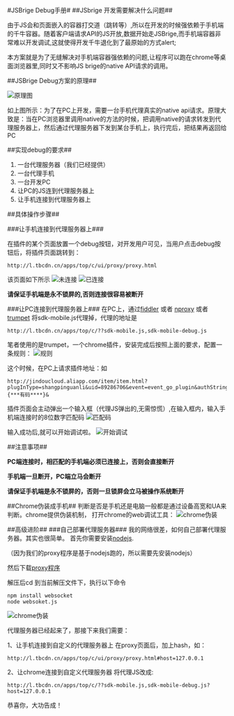 #JSBrige Debug手册#
##JSbrige 开发需要解决什么问题##

由于JS会和页面嵌入的容器打交道（跳转等）,所以在开发的时候强依赖于手机端的千牛容器。随着客户端请求API的JS开放,数据开始走JSBrige,而手机端容器非常难以开发调试,这就使得开发千牛退化到了最原始的方式alert;

本方案就是为了无缝解决对手机端容器强依赖的问题,让程序可以跑在chrome等桌面浏览器里,同时又不影响JS brige的native API请求的调用。

##JSBrige Debug方案的原理##

![原理图](image/proxy.jpg "Title")

如上图所示：为了在PC上开发，需要一台手机代理真实的native api请求。原理大致是：当在PC浏览器里调用native的方法的时候，把调用native的请求转发到代理服务器上，然后通过代理服务器下发到某台手机上，执行完后，把结果再返回给PC

##实现debug的要求##

1. 一台代理服务器（我们已经提供）
2. 一台代理手机
3. 一台开发PC
4. 让PC的JS连到代理服务器上
5. 让手机连接到代理服务器上

##具体操作步骤##

###让手机连接到代理服务器上###

在插件的某个页面放置一个debug按钮，对开发用户可见，当用户点击debug按钮后，将插件页面跳转到：
	
	http://l.tbcdn.cn/apps/top/c/ui/proxy/proxy.html
	
该页面如下所示
![未连接](image/mobile-proxy-unconnect.png "未连接")
![已连接](image/mobile-proxy-connected.png "已连接")

**请保证手机端是永不锁屏的,否则连接很容易被断开**

###让PC连接到代理服务器上###
在PC上，通过[fiddler](http://fiddler2.com/) 
或者 [nproxy](http://blog.goddyzhao.me/post/35906061908/nproxy-fiddler-in-mac-and-linux) 
或者 [trumpet](https://chrome.google.com/webstore/detail/trumpet/cflekmkldaldnelemkkldoaedapbkmog) 将sdk-mobile.js代理掉，代理的地址是

	http://l.tbcdn.cn/apps/top/c/??sdk-mobile.js,sdk-mobile-debug.js
	
笔者使用的是trumpet，一个chrome插件，安装完成后按照上面的要求，配置一条规则：
![规则](image/rule.png "规则")

这个时候，在PC上请求插件地址：如

	http://jindoucloud.aliapp.com/item/item.html?plugInType=shangpinguanli&uid=89286706&event=event_go_plugin&authString={***有码****}&

插件页面会主动弹出一个输入框（代理JS弹出的,无需惊慌）,在输入框内，输入手机端连接时的8位数字匹配码
![匹配码](image/pw-input.png "匹配码")

输入成功后,就可以开始调试啦。
![开始调试](image/result-debug.png "开始调试")

##注意事项##

**PC端连接时，相匹配的手机端必须已连接上，否则会直接断开**

**手机端一旦断开，PC端立马会断开**

**请保证手机端是永不锁屏的，否则一旦锁屏会立马被操作系统断开**

##Chrome伪装成手机##
判断是否是手机还是电脑一般都是通过设备高宽和UA来判断。chrome提供伪装机制，
打开chrome的web调试工具：
![chrome伪装](image/chrome-mobile.png "开始调试")

##高级进阶##
###自己部署代理服务器###
我的网络很差，如何自己部署代理服务器。其实也很简单。
首先你需要安装[nodejs](http://nodejs.org/).

（因为我们的proxy程序是基于nodejs跑的，所以需要先安装nodejs）

然后下载[proxy程序](proxy.zip)

解压后cd 到当前解压文件下，执行以下命令
	
	npm install websocket
	node websoket.js
	
![chrome伪装](image/cmd.png "开始调试")

代理服务器已经起来了，那接下来我们需要：

1、让手机连接到自定义的代理服务器上
在proxy页面后，加上hash，如：

	http://l.tbcdn.cn/apps/top/c/ui/proxy/proxy.html#host=127.0.0.1
	
2、让chrome连接到自定义代理服务器
将代理JS改成:

	http://l.tbcdn.cn/apps/top/c/??sdk-mobile.js,sdk-mobile-debug.js?host=127.0.0.1
	
恭喜你，大功告成！



